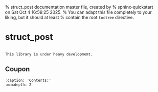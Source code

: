 % struct_post documentation master file, created by
% sphinx-quickstart on Sat Oct  4 16:59:25 2025.
% You can adapt this file completely to your liking, but it should at least
% contain the root `toctree` directive.

# struct_post

```{include} ../../README.md
```

```{warning}
This library is under heavy developmemt.
```

## Coupon

```{toctree}
:caption: 'Contents:'
:maxdepth: 2
```
